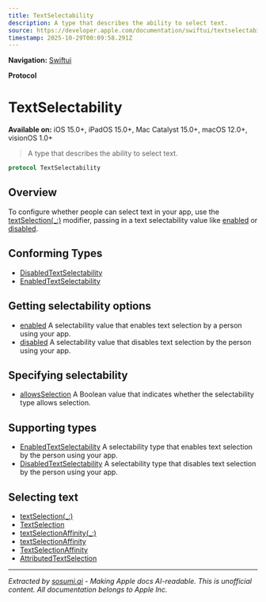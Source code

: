 ```yaml
---
title: TextSelectability
description: A type that describes the ability to select text.
source: https://developer.apple.com/documentation/swiftui/textselectability
timestamp: 2025-10-29T00:09:58.291Z
---
```


**Navigation:** [Swiftui](/documentation/swiftui)

**Protocol**

# TextSelectability

**Available on:** iOS 15.0+, iPadOS 15.0+, Mac Catalyst 15.0+, macOS 12.0+, visionOS 1.0+

> A type that describes the ability to select text.

```swift
protocol TextSelectability
```

## Overview

To configure whether people can select text in your app, use the [textSelection(_:)](/documentation/swiftui/view/textselection(_:)) modifier, passing in a text selectability value like [enabled](/documentation/swiftui/textselectability/enabled) or [disabled](/documentation/swiftui/textselectability/disabled).

## Conforming Types

- [DisabledTextSelectability](/documentation/swiftui/disabledtextselectability)
- [EnabledTextSelectability](/documentation/swiftui/enabledtextselectability)

## Getting selectability options

- [enabled](/documentation/swiftui/textselectability/enabled) A selectability value that enables text selection by a person using your app.
- [disabled](/documentation/swiftui/textselectability/disabled) A selectability value that disables text selection by the person using your app.

## Specifying selectability

- [allowsSelection](/documentation/swiftui/textselectability/allowsselection) A Boolean value that indicates whether the selectability type allows selection.

## Supporting types

- [EnabledTextSelectability](/documentation/swiftui/enabledtextselectability) A selectability type that enables text selection by the person using your app.
- [DisabledTextSelectability](/documentation/swiftui/disabledtextselectability) A selectability type that disables text selection by the person using your app.

## Selecting text

- [textSelection(_:)](/documentation/swiftui/view/textselection(_:))
- [TextSelection](/documentation/swiftui/textselection)
- [textSelectionAffinity(_:)](/documentation/swiftui/view/textselectionaffinity(_:))
- [textSelectionAffinity](/documentation/swiftui/environmentvalues/textselectionaffinity)
- [TextSelectionAffinity](/documentation/swiftui/textselectionaffinity)
- [AttributedTextSelection](/documentation/swiftui/attributedtextselection)

---

*Extracted by [sosumi.ai](https://sosumi.ai) - Making Apple docs AI-readable.*
*This is unofficial content. All documentation belongs to Apple Inc.*
